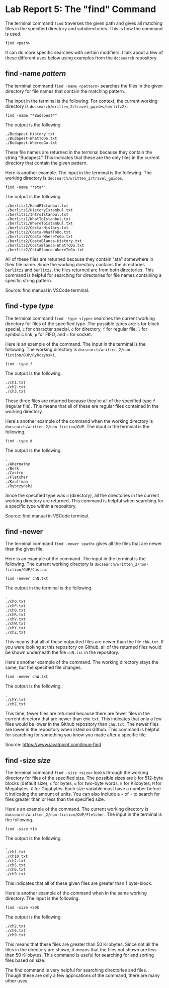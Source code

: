 # Lab Report 5: The "find" Command
The terminal command `find` traverses the given path and gives all matching files in the specified directory and subdirectories. This is how the command is used.
```
find <path>
```
It can do more specific searches with certain modifiers. I talk about a few of these different uses below using examples from the `docsearch` repository.
## find -name *pattern*
The terminal command `find -name <pattern>` searches the files in the given directory for file names that contain the matching pattern.

The input in the terminal is the following. For context, the current working directory is `docsearch/written_2/travel_guides/berlitz2/`.
```
find -name "*Budapest*"
```
The output is the following.
```
./Budapest-History.txt
./Budapest-WhatToDo.txt
./Budapest-WhereoGo.txt
```
These file names are returned in the terminal because they contain the string "Budapest." This indicates that these are the only files in the current directory that contain the given pattern.  

Here is another example. The input in the terminal is the following. The working directory is `docsearch/written_2/travel_guides`.
```
find -name "*sta*"
```
The output is the following.
```
./berlitz1/HandRIstanbul.txt
./berlitz1/HistoryIstanbul.txt
./berlitz1/IntroIstanbul.txt
./berlitz1/WhatToIstanbul.txt
./berlitz1/WhereToIstanbul.txt
./berlitz2/Costa-History.txt
./berlitz2/Costa-WhatToDo.txt
./berlitz2/Costa-WhereToGo.txt
./berlitz2/CostaBlanca-History.txt
./berlitz2/CostaBlanca-WhatToDo.txt
./berlitz2/CstaBlanca-WhereToGo.txt
```
All of these files are returned because they contain "sta" somewhere in their file name. Since the working directory contains the directories `berlitz1` and `berlitz2`, the files returned are from both directories. This command is helpful for searching for directories for file names containing a specific string pattern. 

Source: find manual in VSCode terminal. 
## find -type *type*
The terminal command `find -type <type>` searches the current working directory for files of the specified type. The possible types are: `b` for block special, `c` for character special, `d` for directory, `f` for regular file, `l` for symbolic link, `p` for FIFO, and `s` for socket. 

Here is an example of the command. The input in the terminal is the following. The working directory is `docsearch/written_2/non-fiction/OUP/Rybczynski`.
```
find -type f
```
The output is the following.
```
./ch1.txt
./ch2.txt
./ch3.txt
```
These three files are returned because they're all of the specified type `f` (regular file). This means that all of these are regular files contained in the working directory. 

Here's another example of the command when the working directory is `docsearch/written_2/non-fiction/OUP`. The input in the terminal is the following.
```
find -type d
```
The output is the following.
```
.
./Abernathy
./Berk
./Castro
./Fletcher
./Kauffman
./Rybczynski
```
Since the specified type was `d` (directory), all the directories in the current working directory are returned. This command is helpful when searching for a specific type within a repository. 

Source: find manual in VSCode terminal. 
## find -newer
The terminal command `find -newer <path>` gives all the files that are newer than the given file. 

Here is an example of the command. The input in the terminal is the following. The current working directory is `docsearch/written_2/non-fiction/OUP/Castro`.
```
find -newer chN.txt
```
The output in the terminal is the following.
```
.
./chO.txt
./chP.txt
./chQ.txt
./chR.txt
./chV.txt
./chW.txt
./chY.txt
./chZ.txt
```
This means that all of these outputted files are newer than the file `chN.txt`. If you were looking at this repository on Github, all of the returned files would be shown underneath the file `chN.txt` in the repository. 

Here's another example of the command. The working directory stays the same, but the specified file changes.
```
find -newer chW.txt
```
The output is the following.
```
.
./chY.txt
./chZ.txt
```
This time, fewer files are returned because there are fewer files in the current directory that are newer than `chW.txt`. This indicates that only a few files would be lower in the Github repository than `chW.txt`. The newer files are lower in the repository when listed on Github. This command is helpful for searching for something you know you made after a specific file. 

Source: https://www.javatpoint.com/linux-find
## find -size *size*
The terminal command `find -size <size>` looks through the working directory for files of the specified size. The possible sizes are `b` for 512-byte blocks (default size), `c` for bytes, `w` for two-byte words, `k` for Kilobytes, `M` for Megabytes, `G` for Gigabytes. Each size variable must have a number before it indicating the amount of units. You can also include a `+` of `-` to search for files greater than or less than the specified size.

Here's an example of the command. The current working directory is `docsearch/written_2/non-fiction/OUP/Fletcher`. The input in the terminal is the following.
```
find -size +1b 
```
The output is the following.
```
.
./ch1.txt
./ch10.txt
./ch2.txt
./ch5.txt
./ch6.txt
./ch9.txt
```
This indicates that all of these given files are greater than 1 byte-block. 

Here is another example of the command when in the same working directory. The input is the following.
```
find -size +50k
```
The output is the following.
```
./ch2.txt
./ch6.txt
./ch9.txt
```
This means that these files are greater than 50 Kilobytes. Since not all the files in the directory are shown, it means that the files not shown are less than 50 Kilobytes. This command is useful for searching for and sorting files based on size.

The find command is very helpful for searching directories and files. Though these are only a few applications of the command, there are many other uses.
